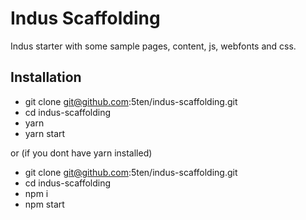 # Indus Scaffolding
Indus starter with some sample pages, content, js, webfonts and css.

## Installation
- git clone git@github.com:5ten/indus-scaffolding.git
- cd indus-scaffolding
- yarn
- yarn start

or (if you dont have yarn installed)

- git clone git@github.com:5ten/indus-scaffolding.git
- cd indus-scaffolding
- npm i
- npm start


